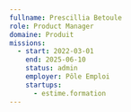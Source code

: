 ```yaml
---
fullname: Prescillia Betoule
role: Product Manager
domaine: Produit
missions:
  - start: 2022-03-01
    end: 2025-06-10
    status: admin
    employer: Pôle Emploi
    startups:
      - estime.formation
---
```

